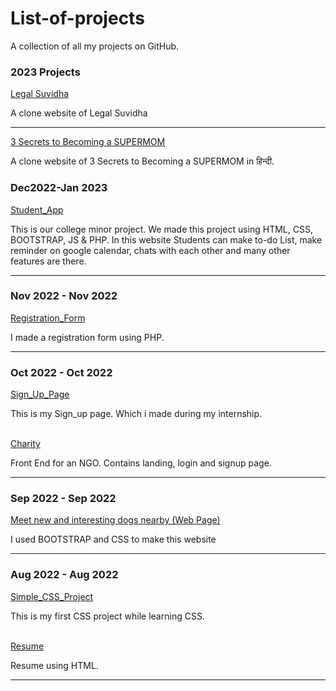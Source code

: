 # List-of-projects
 A collection of all my projects on GitHub.

 ### 2023 Projects
<a href="https://zaid-stark.github.io/Legal_suvidha_clone/">Legal Suvidha</a> 
<p>A clone website of Legal Suvidha</p>
<hr>

<a href="https://zaid-stark.github.io/3_Secrets-to_Becoming_a_SUPERMOM/">3 Secrets to Becoming a SUPERMOM</a> 
<p>A clone website of 3 Secrets to Becoming a SUPERMOM in हिन्दी.</p>

### Dec2022-Jan 2023
<a href="https://zaid-stark.github.io/Student_app/">Student_App</a>  <p>This is our college minor project. We made this project using HTML, CSS, BOOTSTRAP, JS & PHP.
In this website Students can make to-do List, make reminder on google calendar, chats with each other and many other features are there.</p>
<hr>

###  Nov 2022 - Nov 2022 
<a href="https://github.com/zaid-stark/RegistrationForm_php">Registration_Form</a>  <p> I made a registration form using PHP. </p>
<hr>

###  Oct 2022 - Oct 2022  
<a href="https://zaid-stark.github.io/Sign_Up-Page/">Sign_Up_Page </a> <p> This is my Sign_up page. Which i made during my internship. </p>
<br> 
<a href="https://zaid-stark.github.io/Charity/">Charity</a> <p> Front End for an NGO. Contains landing, login and signup page. </p>
<hr>


###  Sep 2022 - Sep 2022  
<a href="https://zaid-stark.github.io/First_Project/">Meet new and interesting dogs nearby (Web Page)</a> <p>I used BOOTSTRAP and CSS to make this website</p>
<hr>

###   Aug 2022 - Aug 2022  
<a href="https://zaid-stark.github.io/First-_CSS/">Simple_CSS_Project </a> <p>This is my first CSS project while learning CSS. </p>
<br>
<a href="https://zaid-stark.github.io/FirstHtml-/">Resume</a> <p>Resume using HTML. </p>
<hr>
